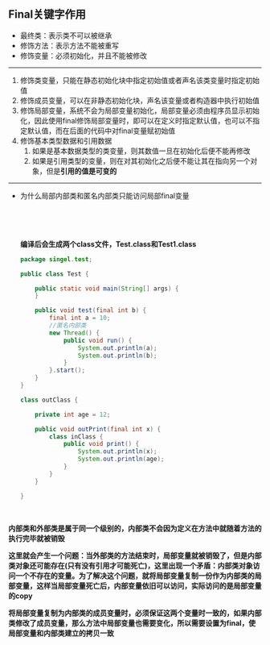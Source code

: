 ## Final关键字作用



* 最终类：表示类不可以被继承
* 修饰方法：表示方法不能被重写
* 修饰变量：必须初始化，并且不能被修改

------

1. 修饰类变量，只能在静态初始化块中指定初始值或者声名该类变量时指定初始值
2. 修饰成员变量，可以在非静态初始化块，声名该变量或者构造器中执行初始值
3. 修饰局部变量，系统不会为局部变量初始化，局部变量必须由程序员显示初始化，因此使用final修饰局部变量时，即可以在定义时指定默认值，也可以不指定默认值，而在后面的代码中对final变量赋初始值
4. 修饰基本类型数据和引用数据
   1. 如果是基本数据类型的类变量，则其数值一旦在初始化后便不能再修改
   2. 如果是引用类型的变量，则在对其初始化之后便不能让其在指向另一个对象，但是**引用的值是可变的**

------

* 为什么局部内部类和匿名内部类只能访问局部final变量

  ​     

  ​       

  **编译后会生成两个class文件，Test.class和Test1.class**

  ```java
  package singel.test;
  
  public class Test {
  
      public static void main(String[] args) {
      }
  
      public void test(final int b) {
          final int a = 10;
          //匿名内部类
          new Thread() {
              public void run() {
                  System.out.println(a);
                  System.out.println(b);
              }
          }.start();
      }
  }
  
  class outClass {
  
      private int age = 12;
  
      public void outPrint(final int x) {
          class inClass {
              public void print() {
                  System.out.println(x);
                  System.out.println(age);
              }
          }
      }
  
  }
  
  ```

  ​    

     

**内部类和外部类是属于同一个级别的，内部类不会因为定义在方法中就随着方法的执行完毕就被销毁**

**这里就会产生一个问题：当外部类的方法结束时，局部变量就被销毁了，但是内部类对象还可能存在(只有没有引用才可能死亡)，这里出现一个矛盾：内部类对象访问一个不存在的变量。为了解决这个问题，就将局部变量复制一份作为内部类的局部变量，这样当局部变量死亡后，内部变量依旧可以访问，实际访问的是局部变量的copy**

**将局部变量复制为内部类的成员变量时，必须保证这两个变量时一致的，如果内部类修改了成员变量，那么方法中局部变量也需要变化，所以需要设置为final，使局部变量和内部类建立的拷贝一致**

